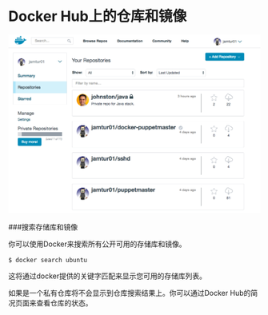 Docker Hub上的仓库和镜像
===
![仓库镜像](../images/repos.png)

###搜索存储库和镜像

你可以使用Docker来搜索所有公开可用的存储库和镜像。

	$ docker search ubuntu

这将通过docker提供的关键字匹配来显示您可用的存储库列表。

如果是一个私有仓库将不会显示到仓库搜索结果上。你可以通过Docker Hub的简况页面来查看仓库的状态。

